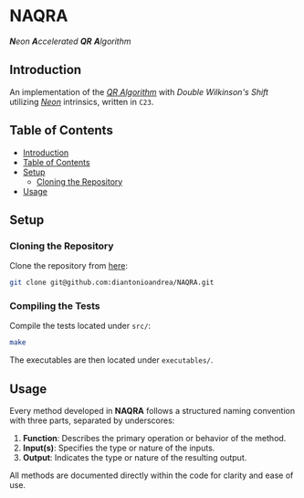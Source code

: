 # NAQRA

_**N**eon **A**ccelerated **QR** **A**lgorithm_

## Introduction

An implementation of the [_QR Algorithm_](https://en.wikipedia.org/wiki/QR_algorithm) with _Double Wilkinson's Shift_ utilizing [_Neon_](https://developer.arm.com/Architectures/Neon) intrinsics, written in `C23`.

## Table of Contents

- [Introduction](#introduction)
- [Table of Contents](#table-of-contents)
- [Setup](#setup)
    - [Cloning the Repository](#cloning-the-repository)
- [Usage](#usage)

## Setup

### Cloning the Repository

Clone the repository from [here](https://github.com/diantonioandrea/NAQRA):

```bash
git clone git@github.com:diantonioandrea/NAQRA.git
```

### Compiling the Tests

Compile the tests located under `src/`:

```bash
make
```

The executables are then located under `executables/`.

## Usage

Every method developed in **NAQRA** follows a structured naming convention with three parts, separated by underscores:

1. **Function**: Describes the primary operation or behavior of the method.
2. **Input(s)**: Specifies the type or nature of the inputs.
3. **Output**: Indicates the type or nature of the resulting output.

All methods are documented directly within the code for clarity and ease of use.